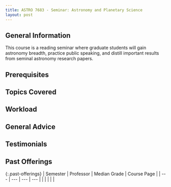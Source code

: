 ```yaml
---
title: ASTRO 7683 - Seminar: Astronomy and Planetary Science
layout: post
---
```


<link rel="stylesheet" href="/main.css">

## General Information

This course is a reading seminar where graduate students will gain astronomy breadth, 
practice public speaking, and distill important results from seminal astronomy research papers.

## Prerequisites


## Topics Covered


## Workload


## General Advice

  
## Testimonials


## Past Offerings

{:.past-offerings}
| Semester | Professor | Median Grade | Course Page |
| --- | --- | --- | --- |
|  |  |  |  |
